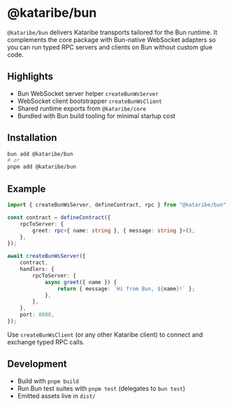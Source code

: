 # @kataribe/bun

`@kataribe/bun` delivers Kataribe transports tailored for the Bun runtime. It
complements the core package with Bun-native WebSocket adapters so you can run
typed RPC servers and clients on Bun without custom glue code.

## Highlights

- Bun WebSocket server helper `createBunWsServer`
- WebSocket client bootstrapper `createBunWsClient`
- Shared runtime exports from `@kataribe/core`
- Bundled with Bun build tooling for minimal startup cost

## Installation

```sh
bun add @kataribe/bun
# or
pnpm add @kataribe/bun
```

## Example

```ts
import { createBunWsServer, defineContract, rpc } from "@kataribe/bun";

const contract = defineContract({
    rpcToServer: {
        greet: rpc<{ name: string }, { message: string }>(),
    },
});

await createBunWsServer({
    contract,
    handlers: {
        rpcToServer: {
            async greet({ name }) {
                return { message: `Hi from Bun, ${name}!` };
            },
        },
    },
    port: 8080,
});
```

Use `createBunWsClient` (or any other Kataribe client) to connect and exchange
typed RPC calls.

## Development

- Build with `pnpm build`
- Run Bun test suites with `pnpm test` (delegates to `bun test`)
- Emitted assets live in `dist/`

